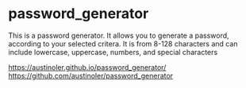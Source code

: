 # password_generator
This is a password generator. It allows you to generate a password, according to your selected critera. It is from 8-128 characters and can include lowercase, uppercase, numbers, and special characters

https://austinoler.github.io/password_generator/
https://github.com/austinoler/password_generator
